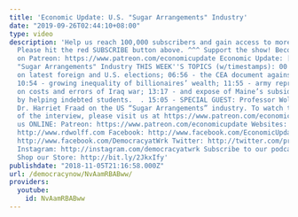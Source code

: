 ```yaml
---
title: 'Economic Update: U.S. "Sugar Arrangements" Industry'
date: "2019-09-26T02:44:10+08:00"
type: video
description: 'Help us reach 100,000 subscribers and gain access to more studio time!
  Please hit the red SUBSCRIBE button above. ^^^ Support the show! Become an EU patron
  on Patreon: https://www.patreon.com/economicupdate Economic Update: [S8 E19]  US
  "Sugar Arrangements" Industry THIS WEEK''S TOPICS (w/timestamps): 00:53 - Updates
  on latest foreign and U.S. elections; 06:56 - the CEA document against socialism;
  10:54 - growing inequality of billionaires’ wealth; 11:55 - army represses report
  on costs and errors of Iraq war; 13:17 - and expose of Maine’s subsidy for corporations
  by helping indebted students.  . 15:05 - SPECIAL GUEST: Professor Wolff interviews
  Dr. Harriet Fraad on the US “Sugar Arrangements” industry. To watch the second half
  of the interview, please visit us at https://www.patreon.com/economicupdate Follow
  us ONLINE: Patreon: https://www.patreon.com/economicupdate Websites: http://www.democracyatwork.info/economicupdate
  http://www.rdwolff.com Facebook: http://www.facebook.com/EconomicUpdate http://www.facebook.com/RichardDWolff
  http://www.facebook.com/DemocracyatWrk Twitter: http://twitter.com/profwolff http://twitter.com/democracyatwrk
  Instagram: http://instagram.com/democracyatwrk Subscribe to our podcast: http://economicupdate.libsyn.com
  Shop our Store: http://bit.ly/2JkxIfy'
publishdate: "2018-11-05T21:16:58.000Z"
url: /democracynow/NvAamRBABww/
providers:
  youtube:
    id: NvAamRBABww
---
```

